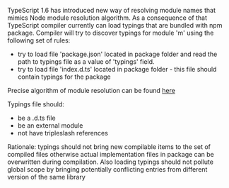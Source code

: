 TypeScript 1.6 has introduced new way of resolving module names that mimics Node module resolution algorithm. As a consequence of that TypeScript compiler currently can load typings that are bundled with npm package. Compiler will try to discover typings for module 'm' using the following set of rules:
- try to load file 'package.json' located in package folder and read the path to typings file as a value of 'typings' field.
- try to load file 'index.d.ts' located in package folder - this file should contain typings for the package

Precise algorithm of module resolution can be found [here](https://github.com/Microsoft/TypeScript/issues/2338)

Typings file should:
- be a .d.ts file
- be an external module
- not have tripleslash references 

Rationale: typings should not bring new compilable items to the set of compiled files otherwise actual implementation files in package can be overwritten during compilation. Also loading typings should not pollute global scope by bringing potentially conflicting entries from different version of the same library